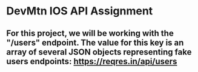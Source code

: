 # DevMtn IOS API Assignment

## For this project, we will be working with the "/users" endpoint. The value for this key is an array of several JSON objects representing fake users endpoints: https://reqres.in/api/users

